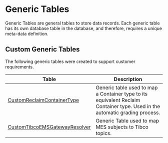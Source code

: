 # Generic Tables

Generic Tables are general tables to store data records. Each generic table has its own database table in the database, and therefore, requires a unique meta-data definition.

## Custom Generic Tables

The following generic tables were created to support customer requirements.

| Table                     | Description       |
| ------                    | ------            |
| [CustomReclaimContainerType](/AMSOsram/techspec>artifacts>generictables>CustomReclaimContainerType) | Generic table used to map a Container type to its equivalent Reclaim Container type. Used in the automatic grading process. | 
| [CustomTibcoEMSGatewayResolver](/AMSOsram/techspec>artifacts>generictables>CustomTibcoEMSGatewayResolver) | Generic Table used to map MES subjects to Tibco topics. | 


